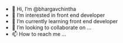 - 👋 Hi, I’m @bhargavchintha
- 👀 I’m interested in front end developer
- 🌱 I’m currently learning front end developer
- 💞️ I’m looking to collaborate on ...
- 📫 How to reach me ...

<!---
bhargavchintha/bhargavchintha is a ✨ special ✨ repository because its `README.md` (this file) appears on your GitHub profile.
You can click the Preview link to take a look at your changes.
--->
